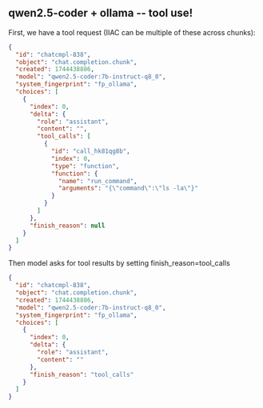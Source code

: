 

## qwen2.5-coder + ollama -- tool use!

First, we have a tool request (IIAC can be multiple of these across chunks):
```json
{
  "id": "chatcmpl-838",
  "object": "chat.completion.chunk",
  "created": 1744438886,
  "model": "qwen2.5-coder:7b-instruct-q8_0",
  "system_fingerprint": "fp_ollama",
  "choices": [
    {
      "index": 0,
      "delta": {
        "role": "assistant",
        "content": "",
        "tool_calls": [
          {
            "id": "call_hk81qg8b",
            "index": 0,
            "type": "function",
            "function": {
              "name": "run_command",
              "arguments": "{\"command\":\"ls -la\"}"
            }
          }
        ]
      },
      "finish_reason": null
    }
  ]
}

```

Then model asks for tool results by setting finish_reason=tool_calls
```json
{
  "id": "chatcmpl-838",
  "object": "chat.completion.chunk",
  "created": 1744438886,
  "model": "qwen2.5-coder:7b-instruct-q8_0",
  "system_fingerprint": "fp_ollama",
  "choices": [
    {
      "index": 0,
      "delta": {
        "role": "assistant",
        "content": ""
      },
      "finish_reason": "tool_calls"
    }
  ]
}
```
